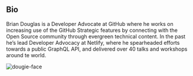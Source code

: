 ## Bio

Brian Douglas is a Developer Advocate at GitHub where he works on increasing use of the GitHub Strategic features by connecting with the Open Source community through evergreen technical content. In the past he’s lead Developer Advocacy at Netlify, where he spearheaded efforts towards a public GraphQL API, and delivered over 40 talks and workshops around te world. 

![dougie-face](https://user-images.githubusercontent.com/5713670/69571307-b5b31400-0fb9-11ea-9e4d-5202266a44c0.jpg)
